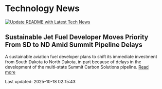 # Technology News

[![Update README with Latest Tech News](https://github.com/tcdtist/daily-tech-digest/actions/workflows/main.yml/badge.svg)](https://github.com/tcdtist/daily-tech-digest/actions/workflows/main.yml)

## Sustainable Jet Fuel Developer Moves Priority From SD to ND Amid Summit Pipeline Delays
A sustainable aviation fuel developer plans to shift its immediate investment from South Dakota to North Dakota, in part because of delays in the development of the multi-state Summit Carbon Solutions pipeline.
[Read more](https://www.agriculture.com/partners-sustainable-jet-fuel-developer-moves-priority-from-sd-to-nd-amid-summit-pipeline-delays-11831726)



Last updated: 2025-10-18 02:15:43